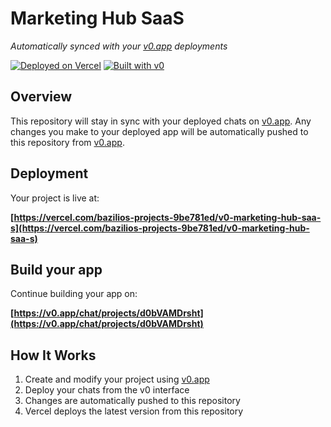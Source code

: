 # Marketing Hub SaaS

*Automatically synced with your [v0.app](https://v0.app) deployments*

[![Deployed on Vercel](https://img.shields.io/badge/Deployed%20on-Vercel-black?style=for-the-badge&logo=vercel)](https://vercel.com/bazilios-projects-9be781ed/v0-marketing-hub-saa-s)
[![Built with v0](https://img.shields.io/badge/Built%20with-v0.app-black?style=for-the-badge)](https://v0.app/chat/projects/d0bVAMDrsht)

## Overview

This repository will stay in sync with your deployed chats on [v0.app](https://v0.app).
Any changes you make to your deployed app will be automatically pushed to this repository from [v0.app](https://v0.app).

## Deployment

Your project is live at:

**[https://vercel.com/bazilios-projects-9be781ed/v0-marketing-hub-saa-s](https://vercel.com/bazilios-projects-9be781ed/v0-marketing-hub-saa-s)**

## Build your app

Continue building your app on:

**[https://v0.app/chat/projects/d0bVAMDrsht](https://v0.app/chat/projects/d0bVAMDrsht)**

## How It Works

1. Create and modify your project using [v0.app](https://v0.app)
2. Deploy your chats from the v0 interface
3. Changes are automatically pushed to this repository
4. Vercel deploys the latest version from this repository